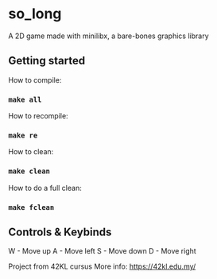 # so_long
A 2D game made with minilibx, a bare-bones graphics library

## Getting started
How to compile:
### `make all`

How to recompile:
### `make re`

How to clean:
### `make clean`

How to do a full clean:
### `make fclean`

## Controls & Keybinds
W - Move up
A - Move left
S - Move down
D - Move right

Project from 42KL cursus
More info: https://42kl.edu.my/
